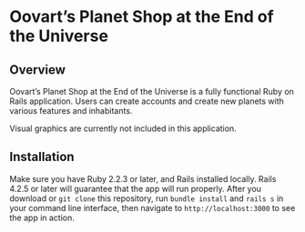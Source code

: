 # Oovart’s Planet Shop at the End of the Universe

## Overview

Oovart’s Planet Shop at the End of the Universe is a fully functional Ruby on Rails application. Users can create accounts and create new planets with various features and inhabitants.

Visual graphics are currently not included in this application. 

## Installation

Make sure you have Ruby 2.2.3 or later, and Rails installed locally. Rails 4.2.5 or later will guarantee that the app will run properly. After you download or `git clone` this repository, run `bundle install` and `rails s` in your command line interface, then navigate to `http://localhost:3000` to see the app in action.
